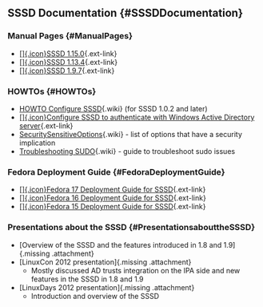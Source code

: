 SSSD Documentation {#SSSDDocumentation}
------------------

### Manual Pages {#ManualPages}

-   [[​]{.icon}SSSD
    1.15.0](http://jhrozek.fedorapeople.org/sssd/1.15.0/man/){.ext-link}
-   [[​]{.icon}SSSD
    1.13.4](http://jhrozek.fedorapeople.org/sssd/1.13.4/man/){.ext-link}
-   [[​]{.icon}SSSD
    1.9.7](http://jhrozek.fedorapeople.org/sssd/1.9.7/man/){.ext-link}

### HOWTOs {#HOWTOs}

-   [HOWTO Configure
    SSSD](https://docs.pagure.org/sssd-test2/HOWTO_Configure_1_0_2.html){.wiki}
    (for SSSD 1.0.2 and later)
-   [[​]{.icon}Configure SSSD to authenticate with Windows Active
    Directory
    server](https://docs.pagure.org/sssd-test2/Configuring_sssd_with_ad_server.html){.ext-link}
-   [SecuritySensitiveOptions](https://docs.pagure.org/sssd-test2/SecuritySensitiveOptions.html){.wiki} -
    list of options that have a security implication
-   [Troubleshooting
    SUDO](https://docs.pagure.org/sssd-test2/HOWTO_Troubleshoot_SUDO.html){.wiki} -
    guide to troubleshoot sudo issues

### Fedora Deployment Guide {#FedoraDeploymentGuide}

-   [[​]{.icon}Fedora 17 Deployment Guide for
    SSSD](http://docs.fedoraproject.org/en-US/Fedora/17/html/System_Administrators_Guide/chap-SSSD_User_Guide-Introduction.html){.ext-link}
-   [[​]{.icon}Fedora 16 Deployment Guide for
    SSSD](http://docs.fedoraproject.org/en-US/Fedora/16/html/System_Administrators_Guide/chap-SSSD_User_Guide-Introduction.html){.ext-link}
-   [[​]{.icon}Fedora 15 Deployment Guide for
    SSSD](http://docs.fedoraproject.org/en-US/Fedora/15/html/Deployment_Guide/chap-SSSD_User_Guide-Introduction.html){.ext-link}

### Presentations about the SSSD {#PresentationsabouttheSSSD}

-   [Overview of the SSSD and the features introduced in 1.8 and
    1.9]{.missing .attachment}
-   [LinuxCon 2012 presentation]{.missing .attachment}
    -   Mostly discussed AD trusts integration on the IPA side and new
        features in the SSSD in 1.8 and 1.9
-   [LinuxDays 2012 presentation]{.missing .attachment}
    -   Introduction and overview of the SSSD

